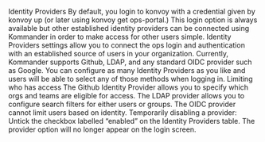 Identity Providers
By default, you login to konvoy with a credential given by konvoy up (or later using konvoy get ops-portal.) This login option is always available but other established identity providers can be connected using Kommander in order to make access for other users simple.
Identity Providers settings allow you to connect the ops login and authentication with an established source of users in your organization. Currently, Kommander supports Github, LDAP, and any standard OIDC provider such as Google. You can configure as many Identity Providers as you like and users will be able to select any of those methods when logging in.
Limiting who has access
The Github Identity Provider allows you to specify which orgs and teams are eligible for access.
The LDAP provider allows you to configure search filters for either users or groups.
The OIDC provider cannot limit users based on identity.
Temporarily disabling a provider: Untick the checkbox labelled “enabled” on the Identity Providers table. The provider option will no longer appear on the login screen.